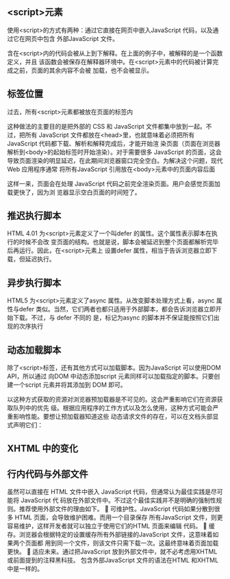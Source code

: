 ##  \<script\>元素

使用\<script\>的方式有两种：通过它直接在网页中嵌入JavaScript 代码，以及通过它在网页中包含
外部JavaScript 文件。

含在\<script\>内的代码会被从上到下解释。在上面的例子中，被解释的是一个函数定义，并且
该函数会被保存在解释器环境中。在\<script\>元素中的代码被计算完成之前，页面的其余内容不会被
加载，也不会被显示。

##  标签位置
过去，所有\<script\>元素都被放在页面的<head>标签内

这种做法的主要目的是把外部的 CSS 和 JavaScript 文件都集中放到一起。不过，把所有 JavaScript
文件都放在\<head\>里，也就意味着必须把所有JavaScript 代码都下载、解析和解释完成后，才能开始渲
染页面（页面在浏览器解析到\<body\>的起始标签时开始渲染）。对于需要很多 JavaScript 的页面，这会
导致页面渲染的明显延迟，在此期间浏览器窗口完全空白。为解决这个问题，现代 Web 应用程序通常
将所有JavaScript 引用放在\<body\>元素中的页面内容后面

这样一来，页面会在处理 JavaScript 代码之前完全渲染页面。用户会感觉页面加载更快了，因为浏
览器显示空白页面的时间短了。

## 推迟执行脚本

HTML 4.01 为\<script\>元素定义了一个叫defer 的属性。这个属性表示脚本在执行的时候不会改
变页面的结构。也就是说，脚本会被延迟到整个页面都解析完毕后再运行。因此，在\<script\>元素上
设置defer 属性，相当于告诉浏览器立即下载，但延迟执行。

##  异步执行脚本

HTML5 为\<script\>元素定义了async 属性。从改变脚本处理方式上看，async 属性与defer 类似。当然，它们两者也都只适用于外部脚本，都会告诉浏览器立即开始下载。不过，与 defer 不同的
是，标记为async 的脚本并不保证能按照它们出现的次序执行

## 动态加载脚本

除了\<script\>标签，还有其他方式可以加载脚本。因为JavaScript 可以使用DOM  API，所以通过
向DOM 中动态添加script 元素同样可以加载指定的脚本。只要创建一个script 元素并将其添加到
DOM 即可。

以这种方式获取的资源对浏览器预加载器是不可见的。这会严重影响它们在资源获取队列中的优先
级。根据应用程序的工作方式以及怎么使用，这种方式可能会严重影响性能。要想让预加载器知道这些
动态请求文件的存在，可以在文档头部显式声明它们：

## XHTML 中的变化

##  行内代码与外部文件 

虽然可以直接在 HTML 文件中嵌入 JavaScript 代码，但通常认为最佳实践是尽可能将 JavaScript 代
码放在外部文件中。不过这个最佳实践并不是明确的强制性规则。推荐使用外部文件的理由如下。 
 可维护性。JavaScript 代码如果分散到很多 HTML 页面，会导致维护困难。而用一个目录保存
所有JavaScript 文件，则更容易维护，这样开发者就可以独立于使用它们的HTML 页面来编辑
代码。 
  缓存。浏览器会根据特定的设置缓存所有外部链接的JavaScript 文件，这意味着如果两个页面都
用到同一个文件，则该文件只需下载一次。这最终意味着页面加载更快。 
  适应未来。通过把JavaScript 放到外部文件中，就不必考虑用XHTML 或前面提到的注释黑科技。
包含外部JavaScript 文件的语法在HTML 和XHTML 中是一样的。